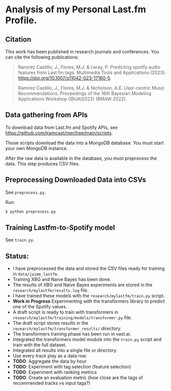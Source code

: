 # Analysis of my Personal Last.fm Profile.

## Citation

This work has been published in research journals and conferences.
You can cite the following publications:

> Ramirez Castillo, J., Flores, M.J. & Leray, P. Predicting spotify audio features from Last.fm tags.
>  Multimedia Tools and Applications (2023). https://doi.org/10.1007/s11042-023-17160-5.

> Ramirez Castillo, J., Flores, M.J. & Nicholson, A.E. User-centric Music Recommendations.
> Proceedings of the 16th Bayesian Modeling Applications Workshop (@UAI2022) (BMAW 2022).


## Data gathering from APIs

To download data from Last.fm and Spotify APIs, see https://github.com/jramcast/mer/tree/main/scripts.

Those scripts download the data into a MongoDB database.
You must start your own MongoDB instance.

After the raw data is available in the database, you must preprocess the data.
This step produces CSV files.

## Preprocessing Downloaded Data into CSVs

See `preprocess.py`.

Run:

```sh
$ python preprocess.py
```

## Training Lastfm-to-Spotify model

See `train.py`.


## Status:

- I have preprocessed the data and stored the CSV files ready for training in `data/jaime_lastfm`.
- Training XBG and Naive Bayes has been done.
- The results of XBG and Naive Bayes experiments are stored in the `research/mylastfm/results.log` file.
- I have trained these models with the `research/mylastfm/train.py` script.
- **Work in Progress** Experimenting with the transformers library to predict one of the Spotify values.
- A draft script is ready to train with transformers in `research/mylastfm/training/models/transformer.py` file.
- The draft script stores results in the `research/mylastfm/transformer_results/` directory.
- The transformers training phase has been run in vast.ai.
- Integrated the transformers model module into the `train.py` script and train with the full dataset.
- Integrated all results into a single file or directory.
- Use every track play as a data row.
- **TODO**: Aggregate the data by hour
- **TODO**: Experiment with tag selection (feature selection)
- **TODO**: Experiment with ranking metrics
- **TODO**: Create an evaluation metric (how close are the tags of recommended tracks vs input tags?)
